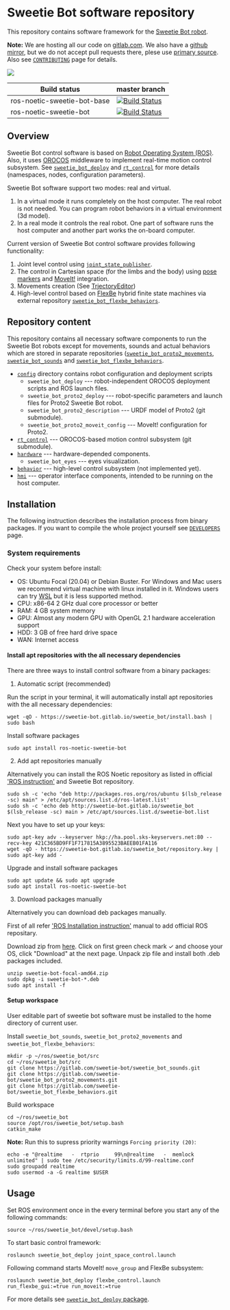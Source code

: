 Sweetie Bot software repository 
===================================

This repository contains software framework for the [Sweetie Bot robot](http://sweetie.bot).

**Note:** We are hosting all our code on [gitlab.com](https://gitlab.com/sweetie-bot/). We also have a [github mirror](https://github.com/sweetie-bot-project/), but we do not accept pull requests there, plese use [primary source](https://gitlab.com/sweetie-bot/sweetie_bot).
Also see [`CONTRIBUTING`](CONTRIBUTING.md) page for details.

![](doc/figures/control-system.png)

Build status               | master branch  |
---------------------------|----------------|
ros-noetic-sweetie-bot-base | [![Build Status](https://gitlab.com/slavanap/ros-build/badges/master/build.svg)](https://gitlab.com/slavanap/ros-build/pipelines) | 
ros-noetic-sweetie-bot      | [![Build Status](https://gitlab.com/sweetie-bot/sweetie_bot/badges/master/build.svg)](https://gitlab.com/sweetie-bot/sweetie_bot/commits/master) | 

## Overview

Sweetie Bot control software is based on [Robot Operating System (ROS)](http://wiki.ros.org/ROS/Introduction). Also, it uses [OROCOS](http://www.orocos.org/wiki/orocos/toolchain/getting-started) middleware to implement real-time motion control subsystem. See [`sweetie_bot_deploy`](config/sweetie_bot_deploy) and  [`rt_control`](rt_control) for more details (namespaces, nodes, configuration parameters).

Sweetie Bot software support two modes: real and virtual. 
1. In a virtual mode it runs completely on the host computer. The real robot is not needed. You can program robot behaviors in a virtual environment (3d model). 
2. In a real mode it controls the real robot. One part of software runs the host computer and another part works the on-board computer. 

Current version of Sweetie Bot control software provides following functionality:
1. Joint level control using [`joint_state_publisher`](http://wiki.ros.org/joint_state_publisher).
2. The control in Cartesian space (for the limbs and the body) using [pose markers](hmi/sweetie_bot_rviz_interactions) and [MoveIt!](https://moveit.ros.org/) integration.
3. Movements creation (See [TrjectoryEditor](hmi/sweetie_bot_joint_trajectory_editor))
4. High-level control based on [FlexBe](http://philserver.bplaced.net/fbe/) hybrid finite state machines via external repository [`sweetie_bot_flexbe_behaviors`](https://gitlab.com/sweetie-bot/sweetie_bot_flexbe_behaviors).

## Repository content

This repository contains all necessary software components to run the Sweetie Bot robots except for movements, sounds and actual behaviors which are stored in separate repositories
([`sweetie_bot_proto2_movements`](https://gitlab.com/sweetie-bot/sweetie_bot_proto2_movements), [`sweetie_bot_sounds`](https://gitlab.com/sweetie-bot/sweetie_bot_sounds) and 
[`sweetie_bot_flexbe_behaviors`](https://gitlab.com/sweetie-bot/sweetie_bot_flexbe_behaviors).

* [`config`](config) directory contains robot configuration and deployment scripts
    * `sweetie_bot_deploy` --- robot-independent OROCOS deployment scripts and ROS launch files.
	* `sweetie_bot_proto2_deploy` --- robot-specific parameters and launch files for Proto2 Sweetie Bot robot.
	* `sweetie_bot_proto2_description` --- URDF model of Proto2 (git submodule).
	* `sweetie_bot_proto2_moveit_config` --- MoveIt! configuration for Proto2.
* [`rt_control`](https://gitlab.com/sweetie-bot/sweetie_bot_rt_control) --- OROCOS-based motion control subsystem (git submodule).
* [`hardware`](hardware) --- hardware-depended components.
    * `sweetie_bot_eyes` --- eyes visualization.
* [`behavior`](behavior) --- high-level control subsystem (not implemented yet).
* [`hmi`](hmi) --- operator interface components, intended to be running on the host computer.

## Installation

The following instruction describes the installation process from binary packages. If you want to compile the whole project yourself see [`DEVELOPERS`](DEVELOPERS.md) page.

### System requirements

Check your system before install:

* OS: Ubuntu Focal (20.04) or Debian Buster. For Windows and Mac users we recommend virtual machine with linux installed in it. Windows users can try [WSL](https://janbernloehr.de/2017/06/10/ros-windows) but it is less supported method.
* CPU: x86-64 2 GHz dual core processor or better
* RAM: 4 GB system memory
* GPU: Almost any modern GPU with OpenGL 2.1 hardware acceleration support
* HDD: 3 GB of free hard drive space
* WAN: Internet access

#### Install apt repositories with the all necessary dependencies

There are three ways to install control software from a binary packages:

1. Automatic script (recommended)

Run the script in your terminal, it will automatically install apt repositories with the all necessary dependencies:

```
wget -qO - https://sweetie-bot.gitlab.io/sweetie_bot/install.bash | sudo bash
```

Install software packages
```
sudo apt install ros-noetic-sweetie-bot
```

2. Add apt repositories manually 

Alternatively you can install the ROS Noetic repository as listed in official ['ROS instruction'](http://wiki.ros.org/noetic/Installation/Ubuntu) and Sweetie Bot repository.

```
sudo sh -c 'echo "deb http://packages.ros.org/ros/ubuntu $(lsb_release -sc) main" > /etc/apt/sources.list.d/ros-latest.list'
sudo sh -c 'echo deb http://sweetie-bot.gitlab.io/sweetie_bot $(lsb_release -sc) main > /etc/apt/sources.list.d/sweetie-bot.list
```

Next you have to set up your keys:
```
sudo apt-key adv --keyserver hkp://ha.pool.sks-keyservers.net:80 --recv-key 421C365BD9FF1F717815A3895523BAEEB01FA116
wget -qO - https://sweetie-bot.gitlab.io/sweetie_bot/repository.key | sudo apt-key add -
```

Upgrade and install software packages
```
sudo apt update && sudo apt upgrade
sudo apt install ros-noetic-sweetie-bot
```

3. Download packages manually

Alternatively you can download deb packages manually.

First of all refer ['ROS Installation instruction'](http://wiki.ros.org/noetic/Installation/Ubuntu) manual to add official ROS repositary.

Download zip from [here](https://gitlab.com/sweetie-bot/sweetie_bot/pipelines).
Click on first green check mark ✓ and choose your OS, click "Download" at the next page.
Unpack zip file and install both .deb packages included.

```
unzip sweetie-bot-focal-amd64.zip
sudo dpkg -i sweetie-bot-*.deb
sudo apt install -f
```

#### Setup workspace

User editable part of sweetie bot software must be installed to the home directory of current user.

Install `sweetie_bot_sounds`, `sweetie_bot_proto2_movements` and `sweetie_bot_flexbe_behaviors`: 
```
mkdir -p ~/ros/sweetie_bot/src
cd ~/ros/sweetie_bot/src
git clone https://gitlab.com/sweetie-bot/sweetie_bot_sounds.git
git clone https://gitlab.com/sweetie-bot/sweetie_bot_proto2_movements.git
git clone https://gitlab.com/sweetie-bot/sweetie_bot_flexbe_behaviors.git
```
Build workspace
```
cd ~/ros/sweetie_bot
source /opt/ros/sweetie_bot/setup.bash
catkin_make
```

**Note:** Run this to supress priority warnings `Forcing priority (20)`:

```
echo -e "@realtime   -  rtprio     99\n@realtime   -  memlock    unlimited" | sudo tee /etc/security/limits.d/99-realtime.conf
sudo groupadd realtime
sudo usermod -a -G realtime $USER
```

## Usage

Set ROS environment once in the every terminal before you start any of the following commands:
```
source ~/ros/sweetie_bot/devel/setup.bash
```

To start basic control framework:

```
roslaunch sweetie_bot_deploy joint_space_control.launch
```

Following command starts MoveIt! `move_group` and FlexBe subsystem:

```
roslaunch sweetie_bot_deploy flexbe_control.launch run_flexbe_gui:=true run_moveit:=true
```

For more details see [`sweetie_bot_deploy` package](config/sweetie_bot_deploy).

